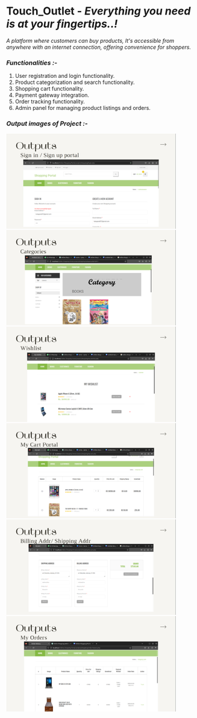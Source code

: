 # Touch_Outlet - _Everything you need is at your fingertips..!_

 _A platform where customers can buy products, It's accessible from anywhere with an internet connection, offering convenience for shoppers._

### *_Functionalities :-_*
1. User registration and login functionality.
2. Product categorization and search functionality.
3. Shopping cart functionality.
4. Payment gateway integration.
5. Order tracking functionality.
6. Admin panel for managing product listings and orders.


### *_Output images of Project :-_*

<img width="450" alt="image" src="/shopping/img/Screenshot from 2024-02-19 18-10-03.png">

<img width="450" alt="image" src="/shopping/img/Screenshot from 2024-02-19 18-10-12.png">

<img width="450" alt="image" src="/shopping/img/Screenshot from 2024-02-19 18-10-29.png">

<img width="450" alt="image" src="/shopping/img/Screenshot from 2024-02-19 18-10-42.png">

<img width="450" alt="image" src="/shopping/img/Screenshot from 2024-02-19 18-10-55.png">

<img width="450" alt="image" src="/shopping/img/Screenshot from 2024-02-19 18-11-05.png">

